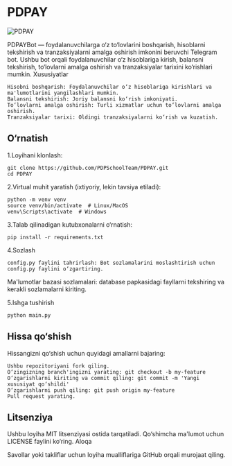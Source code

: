 <h1>PDPAY</h1>

![PDPAY](./pdppay.png)

PDPAYBot — foydalanuvchilarga o‘z to‘lovlarini boshqarish, hisoblarni tekshirish va tranzaksiyalarni amalga oshirish imkonini beruvchi Telegram bot. Ushbu bot orqali foydalanuvchilar o‘z hisoblariga kirish, balansni tekshirish, to‘lovlarni amalga oshirish va tranzaksiyalar tarixini ko‘rishlari mumkin.
Xususiyatlar

    Hisobni boshqarish: Foydalanuvchilar o‘z hisoblariga kirishlari va ma'lumotlarini yangilashlari mumkin.
    Balansni tekshirish: Joriy balansni ko‘rish imkoniyati.
    To‘lovlarni amalga oshirish: Turli xizmatlar uchun to‘lovlarni amalga oshirish.
    Tranzaksiyalar tarixi: Oldingi tranzaksiyalarni ko‘rish va kuzatish.

<h2>O‘rnatish</h2>

1.Loyihani klonlash:

    git clone https://github.com/PDPSchoolTeam/PDPAY.git
    cd PDPAY

2.Virtual muhit yaratish (ixtiyoriy, lekin tavsiya etiladi):

    python -m venv venv
    source venv/bin/activate  # Linux/MacOS
    venv\Scripts\activate  # Windows

3.Talab qilinadigan kutubxonalarni o‘rnatish:

    pip install -r requirements.txt

4.Sozlash

    config.py faylini tahrirlash: Bot sozlamalarini moslashtirish uchun config.py faylini o‘zgartiring.

Ma'lumotlar bazasi sozlamalari: database papkasidagi fayllarni tekshiring va kerakli sozlamalarni kiriting.

5.Ishga tushirish

    python main.py


<h2>Hissa qo‘shish</h2>

Hissangizni qo‘shish uchun quyidagi amallarni bajaring:

    Ushbu repozitoriyani fork qiling.
    O‘zingizning branch'ingizni yarating: git checkout -b my-feature
    O‘zgarishlarni kiriting va commit qiling: git commit -m 'Yangi xususiyat qo‘shildi'
    O‘zgarishlarni push qiling: git push origin my-feature
    Pull request yarating.

<h2>Litsenziya</h2>

Ushbu loyiha MIT litsenziyasi ostida tarqatiladi. Qo‘shimcha ma'lumot uchun LICENSE faylini ko‘ring.
Aloqa

Savollar yoki takliflar uchun loyiha mualliflariga GitHub orqali murojaat qiling.
